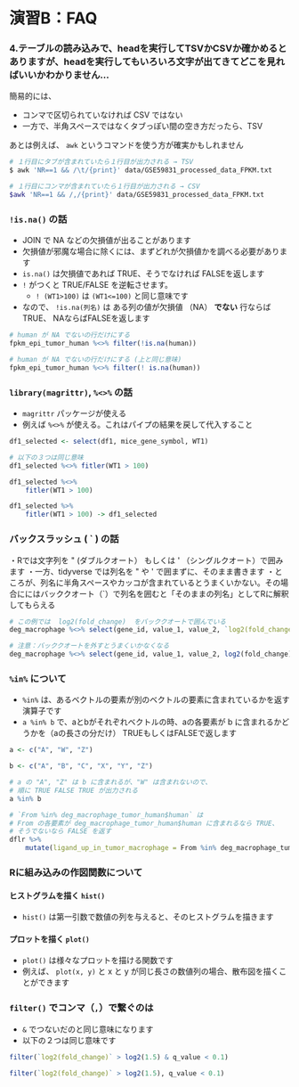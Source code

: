 

# 演習B：FAQ

<!-- ## `.ipynb`ファイルのダウンロード・アップロードする方法
1. GitHub の tumor_communication.ipynb のページまで行きます
	- https://github.com/bioinfo-tsukuba/20210207-EB62104-Bioinformatics/blob/main/%E6%BC%94%E7%BF%92A/tumor_communication.ipynb
2. Raw というボタンを押すと、ファイルの中身が直接ブラウザに表示されます
	- URL例: https://raw.githubusercontent.com/bioinfo-tsukuba/20210207-EB62104-Bioinformatics/main/%E6%BC%94%E7%BF%92A/tumor_communication.ipynb
3. ２通りの方法があります
	- a: 一旦ファイルを自分のコンピューターに保存して、JupyterHubにアップロード
	- b: jupyterHubのターミナルで wget で URL から直接ダウンロード -->


<!-- ### 基本課題A-3 ですが、 outer_join と書いてあるのは full_join の誤りでした

・関数名は `full_join()` でした
・manaba で修正しました https://manaba.tsukuba.ac.jp/ct/course_1318532_rptadmpreview_1855392
・GitHub でも修正しました https://github.com/bioinfo-tsukuba/20210207-EB62104-Bioinformatics/tree/main/%E6%BC%94%E7%BF%92A -->

<!-- ### 基本課題 A-3 は行数のみを提出してください

基本課題 A-3 は行数のみを提出してください（コードは提出しません） -->
<!-- 
### 基本課題A-5 の提出方法を変更します (PDFではなくHTML)

- PDF としていましたが、 HTML (.html) でダウンロードし、manabaで提出してください
- PDF出力がノートブック大きい場合にエラーに出るための措置です -->


### 4.テーブルの読み込みで、headを実行してTSVかCSVか確かめるとありますが、headを実行してもいろいろ文字が出てきてどこを見ればいいかわかりません…

簡易的には、

- コンマで区切られていなければ CSV ではない
- 一方で、半角スペースではなくタブっぽい間の空き方だったら、TSV

あとは例えば、 `awk` というコマンドを使う方が確実かもしれません

```bash
# １行目にタブが含まれていたら１行目が出力される → TSV
$ awk 'NR==1 && /\t/{print}' data/GSE59831_processed_data_FPKM.txt

# １行目にコンマが含まれていたら１行目が出力される → CSV
$awk 'NR==1 && /,/{print}' data/GSE59831_processed_data_FPKM.txt
```

### `!is.na()` の話

- JOIN で NA などの欠損値が出ることがあります
- 欠損値が邪魔な場合に除くには、まずどれが欠損値かを調べる必要があります
- `is.na()` は欠損値であれば TRUE、そうでなければ FALSEを返します
- `!` がつくと TRUE/FALSE を逆転させます。
  - `! (WT1>100)` は `(WT1<=100)` と同じ意味です
- なので、 `!is.na(列名)` は ある列の値が欠損値 （NA） **でない** 行ならばTRUE、 NAならばFALSEを返します

```R
# human が NA でないの行だけにする
fpkm_epi_tumor_human %<>% filter(!is.na(human))

# human が NA でないの行だけにする (上と同じ意味)
fpkm_epi_tumor_human %<>% filter(! is.na(human))
```

### `library(magrittr)`, `%<>%` の話

- `magrittr` パッケージが使える
- 例えば `%<>%` が使える。これはパイプの結果を戻して代入すること

```R
df1_selected <- select(df1, mice_gene_symbol, WT1)

# 以下の３つは同じ意味
df1_selected %<>% fitler(WT1 > 100)

df1_selected %<>% 
    fitler(WT1 > 100)

df1_selected %>%
    fitler(WT1 > 100) -> df1_selected
```

### バックスラッシュ ( ` ) の話

・Rでは文字列を " (ダブルクオート） もしくは ' （シングルクオート）で囲みます
・一方、tidyverse では列名を " や ' で囲まずに、そのまま書きます
・ところが、列名に半角スペースやカッコが含まれているとうまくいかない。その場合ににはバッククオート（`）で列名を囲むと「そのままの列名」としてRに解釈してもらえる

```R
# この例では  log2(fold_change)  をバッククオートで囲んでいる
deg_macrophage %<>% select(gene_id, value_1, value_2, `log2(fold_change)`, p_value, q_value)

# 注意：バッククオートを外すとうまくいかなくなる
deg_macrophage %<>% select(gene_id, value_1, value_2, log2(fold_change), p_value, q_value)
```

### `%in%` について

- `%in%` は、あるベクトルの要素が別のベクトルの要素に含まれているかを返す演算子です
- `a %in% b` で、aとbがそれぞれベクトルの時、aの各要素が b に含まれるかどうかを（aの長さの分だけ） TRUEもしくはFALSEで返します

```R
a <- c("A", "W", "Z") 

b <- c("A", "B", "C", "X", "Y", "Z")

# a の "A", "Z" は b に含まれるが、"W" は含まれないので、
# 順に TRUE FALSE TRUE が出力される
a %in% b
```

```R
# `From %in% deg_macrophage_tumor_human$human` は
# From の各要素が deg_macrophage_tumor_human$human に含まれるなら TRUE、 
# そうでないなら FALSE を返す
dflr %>% 
    mutate(ligand_up_in_tumor_macrophage = From %in% deg_macrophage_tumor_human$human) 
```


### Rに組み込みの作図関数について

#### ヒストグラムを描く `hist()`

- `hist()` は第一引数で数値の列を与えると、そのヒストグラムを描きます

#### プロットを描く `plot()`

- `plot()` は様々なプロットを描ける関数です
- 例えば、 `plot(x, y)` と x と y が同じ長さの数値列の場合、散布図を描くことができます

### `filter()` でコンマ（`,`）で繋ぐのは

- `&` でつないだのと同じ意味になります
- 以下の２つは同じ意味です

```R
filter(`log2(fold_change)` > log2(1.5) & q_value < 0.1) 
```

```R
filter(`log2(fold_change)` > log2(1.5), q_value < 0.1) 
```
